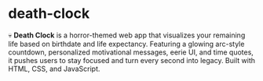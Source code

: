 # death-clock
💀 **Death Clock** is a horror-themed web app that visualizes your remaining life based on birthdate and life expectancy. Featuring a glowing arc-style countdown, personalized motivational messages, eerie UI, and time quotes, it pushes users to stay focused and turn every second into legacy. Built with HTML, CSS, and JavaScript.
